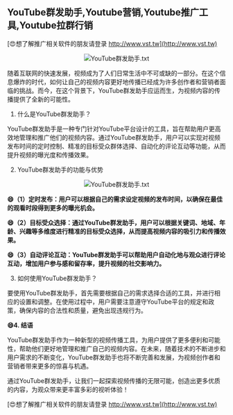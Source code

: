 ## **YouTube群发助手,Youtube营销,Youtube推广工具,Youtube拉群行销**

[😍想了解推广相关软件的朋友请登录 http://www.vst.tw](http://www.vst.tw)

 <center><img src="https://vst.tw/MP4/tuiguang/png/6.png" alt="YouTube群发助手.txt"></center>

随着互联网的快速发展，视频成为了人们日常生活中不可或缺的一部分。在这个信息爆炸的时代，如何让自己的视频内容更好地传播已经成为许多创作者和营销者面临的挑战。而今，在这个背景下，YouTube群发助手应运而生，为视频内容的传播提供了全新的可能性。

1. 什么是YouTube群发助手？

YouTube群发助手是一种专门针对YouTube平台设计的工具，旨在帮助用户更高效地管理和推广他们的视频内容。通过YouTube群发助手，用户可以实现对视频发布时间的定时控制、精准的目标受众群体选择、自动化的评论互动等功能，从而提升视频的曝光度和传播效果。

2. YouTube群发助手的功能与优势

 <center><img src="https://vst.tw/MP4/tuiguang/png/7.png" alt="YouTube群发助手.txt"></center>

**😄（1）定时发布：用户可以根据自己的需求设定视频的发布时间，以确保在最佳的观看时段得到更多的曝光机会。**

**😄（2）目标受众选择：通过YouTube群发助手，用户可以根据关键词、地域、年龄、兴趣等多维度进行精准的目标受众选择，从而提高视频内容的吸引力和传播效果。**

**😄（3）自动评论互动：YouTube群发助手可以帮助用户自动化地与观众进行评论互动，增加用户参与感和留存率，提升视频的社交影响力。**

3. 如何使用YouTube群发助手？

要使用YouTube群发助手，首先需要根据自己的需求选择合适的工具，并进行相应的设置和调整。在使用过程中，用户需要注意遵守YouTube平台的规定和政策，确保内容的合法性和质量，避免出现违规行为。

**😄4. 结语**

YouTube群发助手作为一种新型的视频传播工具，为用户提供了更多便利和可能性，帮助他们更好地管理和推广自己的视频内容。在未来，随着技术的不断进步和用户需求的不断变化，YouTube群发助手也将不断完善和发展，为视频创作者和营销者带来更多的惊喜与机遇。

通过YouTube群发助手，让我们一起探索视频传播的无限可能，创造出更多优质的内容，为观众带来更丰富多彩的视听体验！

[😍想了解推广相关软件的朋友请登录 http://www.vst.tw](http://www.vst.tw)



